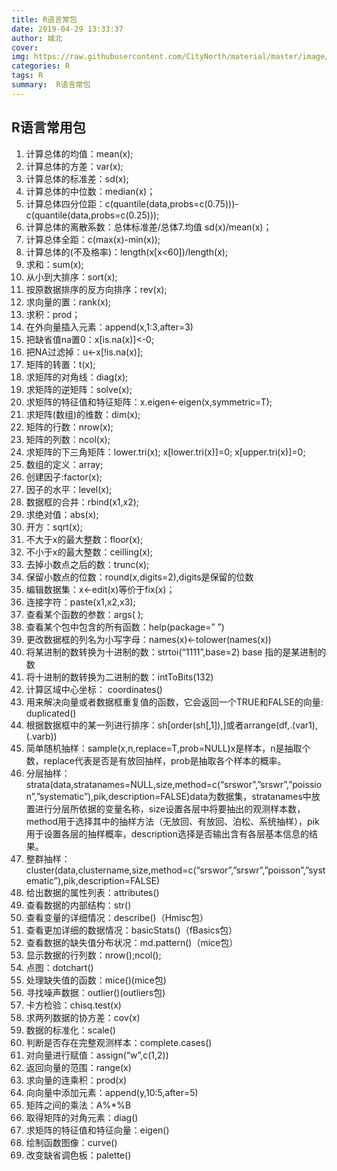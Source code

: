 ```yaml
---
title: R语言常包
date: 2019-04-29 13:33:37
author: 城北
cover: 
img: https://raw.githubusercontent.com/CityNorth/material/master/image/20190522145737.jpg
categories: R
tags: R
summary:  R语言常包
---
```


## R语言常用包

 
1. 计算总体的均值：mean(x);
2. 计算总体的方差：var(x);
3. 计算总体的标准差：sd(x);
4. 计算总体的中位数：median(x)；
5. 计算总体四分位距：c(quantile(data,probs=c(0.75)))-c(quantile(data,probs=c(0.25)));
6. 计算总体的离散系数：总体标准差/总体7.均值 sd(x)/mean(x)；
8. 计算总体全距：c(max(x)-min(x));
9. 计算总体的(不及格率)：length(x[x<60])/length(x);
10. 求和：sum(x);
11. 从小到大排序：sort(x);
12. 按原数据排序的反方向排序：rev(x);
13. 求向量的置：rank(x);
14. 求积：prod；
15. 在外向量插入元素：append(x,1:3,after=3)
16. 把缺省值na置0：x[is.na(x)]<-0;
17. 把NA过滤掉：u<-x[!is.na(x)];
18. 矩阵的转置：t(x);
19. 求矩阵的对角线：diag(x);
20. 求矩阵的逆矩阵：solve(x);
21. 求矩阵的特征值和特征矩阵：x.eigen<-eigen(x,symmetric=T);
22. 求矩阵(数组)的维数：dim(x);
23. 矩阵的行数：nrow(x);
24. 矩阵的列数：ncol(x);
25. 求矩阵的下三角矩阵：lower.tri(x); x[lower.tri(x)]=0; x[upper.tri(x)]=0;
26. 数组的定义：array;
27. 创建因子:factor(x);
28. 因子的水平：level(x);
29. 数据框的合并：rbind(x1,x2);
30. 求绝对值：abs(x);
31. 开方：sqrt(x);
32. 不大于x的最大整数：floor(x);
33. 不小于x的最大整数：ceilling(x);
34. 去掉小数点之后的数：trunc(x);
35. 保留小数点的位数：round(x,digits=2),digits是保留的位数
36. 编辑数据集：x<-edit(x)等价于fix(x)；
37. 连接字符：paste(x1,x2,x3);
38. 查看某个函数的参数：args( );
39. 查看某个包中包含的所有函数：help(package=” ”)
40. 更改数据框的列名为小写字母：names(x)<-tolower(names(x))
41. 将某进制的数转换为十进制的数：strtoi(“1111”,base=2) base 指的是某进制的数
42. 将十进制的数转换为二进制的数：intToBits(132)
43. 计算区域中心坐标： coordinates()
44. 用来解决向量或者数据框重复值的函数，它会返回一个TRUE和FALSE的向量: duplicated()
45. 根据数据框中的某一列进行排序：sh[order(sh[,1]),]或者arrange(df,.(var1),(.varb))
46. 简单随机抽样：sample(x,n,replace=T,prob=NULL)x是样本，n是抽取个数，replace代表是否是有放回抽样，prob是抽取各个样本的概率。
47. 分层抽样：strata(data,stratanames=NULL,size,method=c(“srswor”,”srswr”,”poission”,”systematic”),pik,description=FALSE)data为数据集，stratanames中放置进行分层所依据的变量名称，size设置各层中将要抽出的观测样本数，method用于选择其中的抽样方法（无放回、有放回、泊松、系统抽样），pik用于设置各层的抽样概率，description选择是否输出含有各层基本信息的结果。
48. 整群抽样：cluster(data,clustername,size,method=c(“srswor”,”srswr”,”poisson”,”systematic”),pik,description=FALSE)
49. 给出数据的属性列表：attributes()
50. 查看数据的内部结构：str()
51. 查看变量的详细情况：describe()（Hmisc包）
52. 查看更加详细的数据情况：basicStats()（fBasics包）
53. 查看数据的缺失值分布状况：md.pattern()（mice包）
54. 显示数据的行列数：nrow();ncol();
55. 点图：dotchart()
56. 处理缺失值的函数：mice()(mice包)
57. 寻找噪声数据：outlier()(outliers包)
58. 卡方检验：chisq.test(x)
59. 求两列数据的协方差：cov(x)
60. 数据的标准化：scale()
61. 判断是否存在完整观测样本：complete.cases()
62. 对向量进行赋值：assign(“w”,c(1,2))
63. 返回向量的范围：range(x)
64. 求向量的连乘积：prod(x)
65. 向向量中添加元素：append(y,10:5,after=5)
66. 矩阵之间的乘法：A%*%B
67. 取得矩阵的对角元素：diag()
68. 求矩阵的特征值和特征向量：eigen()
69. 绘制函数图像：curve()
70. 改变缺省调色板：palette()